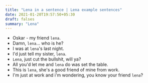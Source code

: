 ```yaml
---
title: "Lena in a sentence | Lena example sentences"
date: 2021-01-20T19:57:50+05:30
draft: falses
summary: "Lena"
---
```

- Oskar - my friend `lena`.
- Damn, `lena`... who is he?
- I was at `lena`'s last night.
- I'd just tell my sister, `lena`.
- `Lena`, just cut the bullshit, will ya?
- All you'd let me and `lena` do was set the table.
- This is `lena`, she's a good friend of mine from work.
- I'm just at work and i'm wondering, you know your friend `lena`?
                 
